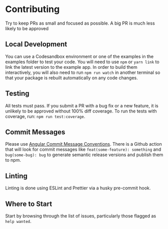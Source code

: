 # Contributing

Try to keep PRs as small and focused as possible. A big PR is much less likely to be approved

## Local Development

You can use a Codesandbox environment or one of the examples in the examples folder to test your code. You will need to use `npm` or `yarn link` to link the latest version to the example app. In order to build them interactively, you will also need to run `npm run watch` in another terminal so that your package is rebuilt automatically on any code changes.

## Testing

All tests must pass. If you submit a PR with a bug fix or a new feature, it is unlikely to be approved without 100% diff coverage. To run the tests with coverage, run: `npm run test:coverage`.

## Commit Messages

Please use [Angular Commit Message Conventions](https://github.com/semantic-release/semantic-release#commit-message-format). There is a Github action that will look for commit messages like `feat(some-feature): something` and `bug(some-bug): bug` to generate semantic release versions and publish them to npm.

## Linting

Linting is done using ESLint and Prettier via a husky pre-commit hook.

## Where to Start

Start by browsing through the list of issues, particularly those flagged as `help wanted`.

